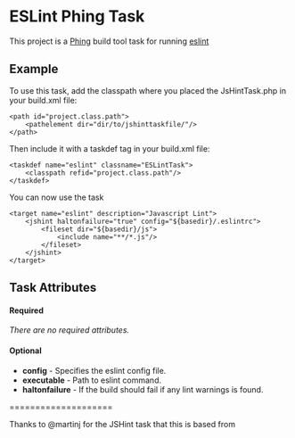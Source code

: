 # ESLint Phing Task

This project is a [Phing](http://phing.info) build tool task for running [eslint](https://www.github.com/eslint/eslint)

## Example

To use this task, add the classpath where you placed the JsHintTask.php in your build.xml file:

	<path id="project.class.path">
		<pathelement dir="dir/to/jshinttaskfile/"/>
	</path>

Then include it with a taskdef tag in your build.xml file:

	<taskdef name="eslint" classname="ESLintTask">
		<classpath refid="project.class.path"/>
	</taskdef>


You can now use the task

	<target name="eslint" description="Javascript Lint">
		<jshint haltonfailure="true" config="${basedir}/.eslintrc">
			<fileset dir="${basedir}/js">
				<include name="**/*.js"/>
			</fileset>
		</jshint>
	</target>

## Task Attributes

#### Required
_There are no required attributes._

#### Optional
 - **config** - Specifies the eslint config file.
 - **executable** - Path to eslint command.
 - **haltonfailure** - If the build should fail if any lint warnings is found.

====================

Thanks to @martinj for the JSHint task that this is based from
